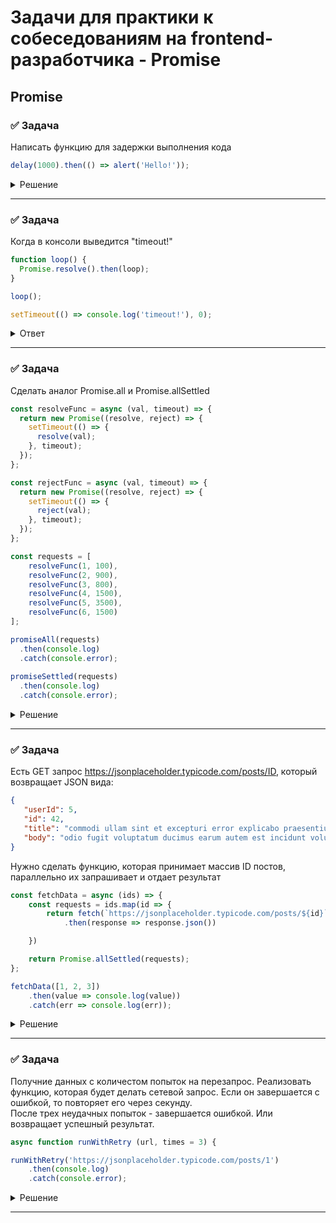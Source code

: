 # Задачи для практики к собеседованиям на frontend-разработчика - Promise

## Promise

### ✅ Задача

Написать функцию для задержки выполнения кода

```ts
delay(1000).then(() => alert('Hello!'));
```

<details>
    <summary>Решение</summary>

```ts
async function delay (ms) {
    return new Promise ((resolve) => {
        setTimeout(resolve, ms)
    })   
}
```
</details>

---
 <!--  ------------------------------------------------------------------------------------------------------------------------------------------------------- -->

### ✅ Задача

Когда в консоли выведится "timeout!"

```ts
function loop() {
  Promise.resolve().then(loop);
}

loop();

setTimeout(() => console.log('timeout!'), 0);
```

<details>
    <summary>Ответ</summary>

Ответ: Никогда

Если микротаски порождают новые микротаски бесконечно, то цикл событий никогда не дойдёт до макротасок.

Иными словами — макротаски “зависнут” навсегда.
JavaScript просто не перейдёт к следующей фазе (например, setTimeout не выполнится).

А из-за того, что все макротаски будут заблокированы и приложение фактически зависнет (браузер может даже показать “страница не отвечает”). Так как Web API (отработка кликов пользователя) это макро таски, то и пользователь не сможет взаимодействовать с интерфейсом.
</details>

---
 <!--  ------------------------------------------------------------------------------------------------------------------------------------------------------- -->




### ✅ Задача

Сделать аналог Promise.all и Promise.allSettled

```ts
const resolveFunc = async (val, timeout) => {
  return new Promise((resolve, reject) => {
    setTimeout(() => {
      resolve(val);
    }, timeout);
  });
};

const rejectFunc = async (val, timeout) => {
  return new Promise((resolve, reject) => {
    setTimeout(() => {
      reject(val);
    }, timeout);
  });
};

const requests = [
	resolveFunc(1, 100), 
	resolveFunc(2, 900), 
	resolveFunc(3, 800), 
	resolveFunc(4, 1500), 
	resolveFunc(5, 3500), 
	resolveFunc(6, 1500)
];

promiseAll(requests)
  .then(console.log)
  .catch(console.error);
  
promiseSettled(requests)
  .then(console.log)
  .catch(console.error);
```

<details>
  <summary>Решение</summary>

Promise.all
```ts
const promiseAll = async promises => {
  return new Promise((resolve, reject) => {
    const result = new Array(promises.length);

    let finishedPomisesCount = 0;

    for (let index in promises) {
      promises[index]
        .then(data => {
          finishedPomisesCount++;
          result[index] = data;

          if (promises.length === finishedPomisesCount) {
            resolve(result);
          }
        })
        .catch(data => {
          reject(data);
        });
    }
  });
};

promiseAll(requests)
  .then(console.log)
  .catch(console.error);

```

Promise.allSettled
```ts
const promiseAllSettled = async promises => {
  return new Promise((resolve, reject) => {
    const result = new Array(promises.length);

    let finishedPomisesCount = 0;

    for (let index in promises) {
      let tempPromiseResult = null;
      promises[index]
        .then(data => {
          tempPromiseResult = { status: 'fulfilled', data };
        })
        .catch(data => {
          tempPromiseResult = { status: 'rejected', data };
        })
        .finally(() => {
          result[index] = tempPromiseResult;
          finishedPomisesCount++;

          if (promises.length === finishedPomisesCount) {
            resolve(result);
          }
        });
    }
  });
};
```
</details>

 ---
 <!--  ------------------------------------------------------------------------------------------------------------------------------------------------------- -->




### ✅ Задача

Есть GET запрос https://jsonplaceholder.typicode.com/posts/ID, который возвращает JSON вида:
```json
{
   "userId": 5,
   "id": 42,
   "title": "commodi ullam sint et excepturi error explicabo praesentium voluptas",
   "body": "odio fugit voluptatum ducimus earum autem est incidunt voluptatem"
}
```

Нужно сделать функцию, которая принимает массив ID постов, параллельно их запрашивает и отдает результат

```ts
const fetchData = async (ids) => {
    const requests = ids.map(id => {
        return fetch(`https://jsonplaceholder.typicode.com/posts/${id}`)
            .then(response => response.json())

    })

    return Promise.allSettled(requests);
};

fetchData([1, 2, 3])
    .then(value => console.log(value))
    .catch(err => console.log(err));

```

<details>
  <summary>Решение</summary>

```ts
interface Data {
  userId: number;
  id: number;
  title: string;
  body: string;
}

const fetchData = async(array: number[]): Promise<Data[]> => {
  const res = array.map(num => fetch(`https://jsonplaceholder.typicode.com/posts/${num}`).then(res => res.json()))

  const response = await Promise.all(res);

  return response
}

fetchData([42, 2, 3]).then(value => console.log(value)).catch(err => console.log(err))
```

</details>

 ---
 <!--  ------------------------------------------------------------------------------------------------------------------------------------------------------- -->



### ✅ Задача

Получние данных с количестом попыток на перезапрос. Реализовать функцию, которая будет делать сетевой запрос. Если он завершается с ошибкой, то повторяет его через секунду.  
После трех неудачных попыток - завершается ошибкой. Или возвращает успешный результат.  

```ts
async function runWithRetry (url, times = 3) {

runWithRetry('https://jsonplaceholder.typicode.com/posts/1')
    .then(console.log)
    .catch(console.error);
```

<details>
    <summary>Решение</summary>

```ts

async function runWithRetry1(url, times) {
    return new Promise(async (resolve, reject) => {
        for (let time of times) {
            const result = await fetch(url);

            if (result.ok) {
                resolve(result.json());
            }

            await sleep(time * 1000)
        }

        reject('Бекенд не отвечает')
    })
}

// ИЛИ

async function runWithRetry2(url, times = 3) {
    return await fetch(url)
        .then(res => {
            if (!res.ok) {
                throw new Error(res.statusText)
            }
            return res.json()
        })
        .catch(async () => {
            if (times - 1) {
                await sleep(1000);
                return await runWithRetry(url, times - 1);
            } else {
                throw new Error('Бекенд не отвечает');
            }
        });
}

const sleep = async (time) => {
    return new Promise((resolve) => {
        setTimeout(() => {
            resolve()
        }, time)
    })
}

runWithRetry('https://jsonplaceholder.typicode.com/posts/1')
    .then(console.log)
    .catch(console.error)


```
</details>

 ---
 <!--  ------------------------------------------------------------------------------------------------------------------------------------------------------- -->
